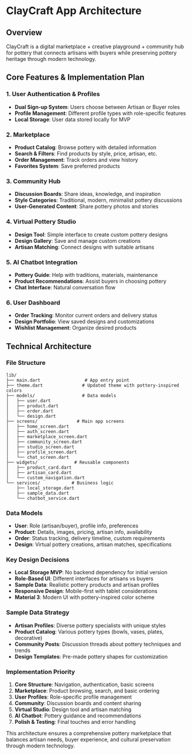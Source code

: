 # ClayCraft App Architecture

## Overview
ClayCraft is a digital marketplace + creative playground + community hub for pottery that connects artisans with buyers while preserving pottery heritage through modern technology.

## Core Features & Implementation Plan

### 1. User Authentication & Profiles
- **Dual Sign-up System**: Users choose between Artisan or Buyer roles
- **Profile Management**: Different profile types with role-specific features
- **Local Storage**: User data stored locally for MVP

### 2. Marketplace
- **Product Catalog**: Browse pottery with detailed information
- **Search & Filters**: Find products by style, price, artisan, etc.
- **Order Management**: Track orders and view history
- **Favorites System**: Save preferred products

### 3. Community Hub
- **Discussion Boards**: Share ideas, knowledge, and inspiration
- **Style Categories**: Traditional, modern, minimalist pottery discussions
- **User-Generated Content**: Share pottery photos and stories

### 4. Virtual Pottery Studio
- **Design Tool**: Simple interface to create custom pottery designs
- **Design Gallery**: Save and manage custom creations
- **Artisan Matching**: Connect designs with suitable artisans

### 5. AI Chatbot Integration
- **Pottery Guide**: Help with traditions, materials, maintenance
- **Product Recommendations**: Assist buyers in choosing pottery
- **Chat Interface**: Natural conversation flow

### 6. User Dashboard
- **Order Tracking**: Monitor current orders and delivery status
- **Design Portfolio**: View saved designs and customizations
- **Wishlist Management**: Organize desired products

## Technical Architecture

### File Structure
```
lib/
├── main.dart                 # App entry point
├── theme.dart               # Updated theme with pottery-inspired colors
├── models/                  # Data models
│   ├── user.dart
│   ├── product.dart
│   ├── order.dart
│   └── design.dart
├── screens/               # Main app screens
│   ├── home_screen.dart
│   ├── auth_screen.dart
│   ├── marketplace_screen.dart
│   ├── community_screen.dart
│   ├── studio_screen.dart
│   ├── profile_screen.dart
│   └── chat_screen.dart
├── widgets/              # Reusable components
│   ├── product_card.dart
│   ├── artisan_card.dart
│   └── custom_navigation.dart
└── services/            # Business logic
    ├── local_storage.dart
    ├── sample_data.dart
    └── chatbot_service.dart
```

### Data Models
- **User**: Role (artisan/buyer), profile info, preferences
- **Product**: Details, images, pricing, artisan info, availability
- **Order**: Status tracking, delivery timeline, custom requirements
- **Design**: Virtual pottery creations, artisan matches, specifications

### Key Design Decisions
- **Local Storage MVP**: No backend dependency for initial version
- **Role-Based UI**: Different interfaces for artisans vs buyers
- **Sample Data**: Realistic pottery products and artisan profiles
- **Responsive Design**: Mobile-first with tablet considerations
- **Material 3**: Modern UI with pottery-inspired color scheme

### Sample Data Strategy
- **Artisan Profiles**: Diverse pottery specialists with unique styles
- **Product Catalog**: Various pottery types (bowls, vases, plates, decorative)
- **Community Posts**: Discussion threads about pottery techniques and trends
- **Design Templates**: Pre-made pottery shapes for customization

### Implementation Priority
1. **Core Structure**: Navigation, authentication, basic screens
2. **Marketplace**: Product browsing, search, and basic ordering
3. **User Profiles**: Role-specific profile management
4. **Community**: Discussion boards and content sharing
5. **Virtual Studio**: Design tool and artisan matching
6. **AI Chatbot**: Pottery guidance and recommendations
7. **Polish & Testing**: Final touches and error handling

This architecture ensures a comprehensive pottery marketplace that balances artisan needs, buyer experience, and cultural preservation through modern technology.